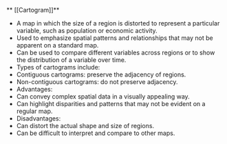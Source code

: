 

** [[Cartogram]]**

* A map in which the size of a region is distorted to represent a particular variable, such as population or economic activity.
* Used to emphasize spatial patterns and relationships that may not be apparent on a standard map.
* Can be used to compare different variables across regions or to show the distribution of a variable over time.
* Types of cartograms include:
 * Contiguous cartograms: preserve the adjacency of regions.
 * Non-contiguous cartograms: do not preserve adjacency.
* Advantages:
 * Can convey complex spatial data in a visually appealing way.
 * Can highlight disparities and patterns that may not be evident on a regular map.
* Disadvantages:
 * Can distort the actual shape and size of regions.
 * Can be difficult to interpret and compare to other maps.